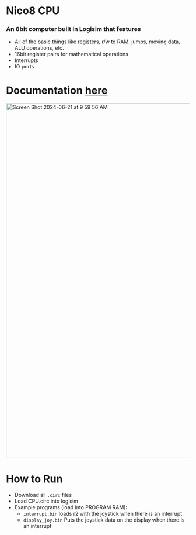 # Nico8 CPU
### An 8bit computer built in Logisim that features
* All of the basic things like registers, r/w to RAM, jumps, moving data, ALU operations, etc.
* 16bit register pairs for mathematical operations
* Interrupts
* IO ports

# Documentation [here](https://docs.google.com/document/d/1zHQLODf5kYBa-Lo_Y2UcSC72ngJ54vJQ80xLCT8P8R8/edit?usp=sharing)

<img width="970" alt="Screen Shot 2024-06-21 at 9 59 56 AM" src="https://github.com/FISHARMNIC/CPU/assets/73864341/d0a4aa3b-3daa-406f-abcc-45b0cf61d57b">

# How to Run
* Download all `.circ` files
* Load CPU.circ into logisim
* Example programs (load into PROGRAM RAM):
  * `interrupt.bin` loads r2 with the joystick when there is an interrupt
  * `display_joy.bin` Puts the joystick data on the display when there is an interrupt

